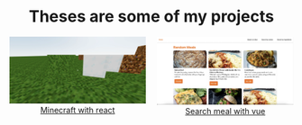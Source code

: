 <!-- ## Hi there 👋 -->

<h1 align="center">Theses are some of my projects</h1>
<div align="center" style="display: grid; grid-template-columns: repeat(auto-fit, minmax(200px, 1fr)); gap: 20px;">
    <div style="display: flex; flex-direction: column;">
        <a href='https://65ee21cd899e16b4fc6e2655--regal-puppy-23e67a.netlify.app/' target='_blank'>
            <img width='100%' src='./ss_minecraft_react.webp' alt='Minecraft with react' />
        </a>
        <a href='https://github.com/ajgadev/minecraft-with-react-and-three' target="_blank">Minecraft with react</a>
    </div>
    <div style="display: flex; flex-direction: column;">
        <a href='https://comfy-boba-c8a488.netlify.app/' target='_blank'>
            <img width='100%' src='./ss_search_meal_vue.webp' alt='Search meal with vue' />
        </a>
        <a href='https://github.com/ajgadev/vue-search-meal' target="_blank">Search meal with vue</a>
    </div>
</div>
